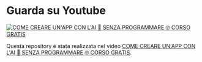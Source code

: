 # Guarda su Youtube

[![COME CREARE UN'APP CON L'AI 🦦 SENZA PROGRAMMARE 🤓 CORSO GRATIS](https://github.com/user-attachments/assets/410b11c2-c902-4235-8c95-f7620713ae12)](https://youtu.be/T1SXV0janxM)

Questa repository è stata realizzata nel video [COME CREARE UN'APP CON L'AI 🦦 SENZA PROGRAMMARE 🤓 CORSO GRATIS](https://youtu.be/T1SXV0janxM).
